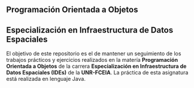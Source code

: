 ## Programación Orientada a Objetos
## Especialización en Infraestructura de Datos Espaciales

El objetivo de este repositorio es el de mantener un seguimiento de los trabajos prácticos y ejercicios realizados en la matería **Programación Orientada a Objetos** de la carrera **Especialización en Infraestructura de Datos Espaciales (IDEs)** de la **UNR-FCEIA**. La práctica de esta asignatura está realizada en lenguaje Java.